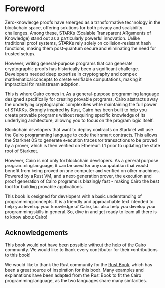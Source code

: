 # Foreword

Zero-knowledge proofs have emerged as a transformative technology in the blockchain space, offering solutions for both privacy and scalability challenges. Among these, STARKs (Scalable Transparent ARguments of Knowledge) stand out as a particularly powerful innovation. Unlike traditional proof systems, STARKs rely solely on collision-resistant hash functions, making them post-quantum secure and eliminating the need for trusted setups.

However, writing general-purpose programs that can generate cryptographic proofs has historically been a significant challenge. Developers needed deep expertise in cryptography and complex mathematical concepts to create verifiable computations, making it impractical for mainstream adoption.

This is where Cairo comes in. As a general-purpose programming language designed specifically for creating provable programs, Cairo abstracts away the underlying cryptographic complexities while maintaining the full power of STARKs. Strongly inspired by Rust, Cairo has been built to help you create provable programs without requiring specific knowledge of its underlying architecture, allowing you to focus on the program logic itself.

Blockchain developers that want to deploy contracts on Starknet will use the Cairo programming language to code their smart contracts. This allows the Starknet OS to generate execution traces for transactions to be proved by a prover, which is then verified on Ethereum L1 prior to updating the state root of Starknet.

However, Cairo is not only for blockchain developers. As a general purpose programming language, it can be used for any computation that would benefit from being proved on one computer and verified on other machines. Powered by a Rust VM, and a next-generation prover, the execution and proof generation of Cairo programs is blazingly fast - making Cairo the best tool for building provable applications.

This book is designed for developers with a basic understanding of programming concepts. It is a friendly and approachable text intended to help you level up your knowledge of Cairo, but also help you develop your programming skills in general. So, dive in and get ready to learn all there is to know about Cairo!

## Acknowledgements

This book would not have been possible without the help of the Cairo community. We would like to thank every contributor for their contributions to this book!

We would like to thank the Rust community for the [Rust Book][doc rust], which has been a great source of inspiration for this book. Many examples and explanations have been adapted from the Rust Book to fit the Cairo programming language, as the two languages share many similarities.

[doc rust]: https://doc.rust-lang.org/book/
